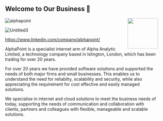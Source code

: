 ## Welcome to Our Business 👋 

<img align="right" width="100" height="100" src="https://github.com/user-attachments/assets/187d6be2-0745-41e4-8fee-ea804558d9ae">




![alphapoint](https://github.com/user-attachments/assets/187d6be2-0745-41e4-8fee-ea804558d9ae)    	

![Untitled3](https://github.com/user-attachments/assets/a01cbb8c-6866-4358-88b9-8cf7c3bfac67)


https://www.linkedin.com/company/alphapoint/


AlphaPoint is a specialist internet arm of Alpha Analytic Limited, a technology company based in Islington, London, which has been trading for over 20 years.

For over 20 years we have provided software solutions and supported the needs of both major firms and small businesses. This enables us to understand the need for reliablity, scalability and security, while also appreciating the requirement for cost effective and easily managed solutions.

We specialise in internet and cloud solutions to meet the business needs of today, supporting the needs of communication and collaboration with clients, partners and colleagues with flexible, manageable and scalable solutions.

<!--

**Here are some ideas to get you started:**

🙋‍♀️ A short introduction - what is your organization all about?
🌈 Contribution guidelines - how can the community get involved?
👩‍💻 Useful resources - where can the community find your docs? Is there anything else the community should know?
🍿 Fun facts - what does your team eat for breakfast?
🧙 Remember, you can do mighty things with the power of [Markdown](https://docs.github.com/github/writing-on-github/getting-started-with-writing-and-formatting-on-github/basic-writing-and-formatting-syntax)
-->
